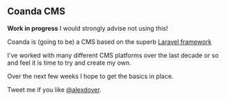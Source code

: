 ## Coanda CMS

**Work in progress** I would strongly advise not using this!

Coanda is (going to be) a CMS based on the superb [Laravel framework](http://laravel.com)

I've worked with many different CMS platforms over the last decade or so and feel it is time to try and create my own.

Over the next few weeks I hope to get the basics in place.

Tweet me if you like [@alexdover](http://alexdover.co.uk).